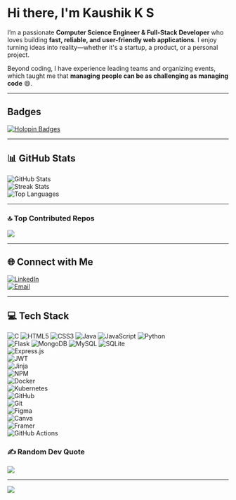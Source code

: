 #  Hi there, I'm Kaushik K S 

I’m a passionate **Computer Science Engineer & Full-Stack Developer** who loves building **fast, reliable, and user-friendly web applications**. I enjoy turning ideas into reality—whether it's a startup, a product, or a personal project.

Beyond coding, I have experience leading teams and organizing events, which taught me that **managing people can be as challenging as managing code** 😄.  

---
## Badges

[![Holopin Badges](https://holopin.me/kaushikkanduri)](https://holopin.io/@kaushikkanduri)

---

## 📊 GitHub Stats

![GitHub Stats](https://github-readme-stats.vercel.app/api?username=codewkaushik404&theme=gruvbox_light&hide_border=false&include_all_commits=false&count_private=false)  
![Streak Stats](https://nirzak-streak-stats.vercel.app/?user=codewkaushik404&theme=gruvbox_light&hide_border=false)  
![Top Languages](https://github-readme-stats.vercel.app/api/top-langs/?username=codewkaushik404&theme=gruvbox_light&hide_border=false&include_all_commits=false&count_private=false&layout=compact)  

---

### 🔝 Top Contributed Repos
![](https://github-contributor-stats.vercel.app/api?username=codewkaushik404&limit=5&theme=dark&combine_all_yearly_contributions=true)

---
## 🌐 Connect with Me

[![LinkedIn](https://img.shields.io/badge/LinkedIn-%230077B5.svg?logo=linkedin&logoColor=white&style=plastic)](https://linkedin.com/in/kaushikkanduri)  
[![Email](https://img.shields.io/badge/Email-D14836?logo=gmail&logoColor=white)](mailto:kaushikkanduri883@gmail.com)

---

## 💻 Tech Stack

![C](https://img.shields.io/badge/C-%2300599C.svg?style=for-the-badge&logo=c&logoColor=white) 
![HTML5](https://img.shields.io/badge/HTML5-%23E34F26.svg?style=for-the-badge&logo=html5&logoColor=white) 
![CSS3](https://img.shields.io/badge/CSS3-%231572B6.svg?style=for-the-badge&logo=css3&logoColor=white) 
![Java](https://img.shields.io/badge/Java-%23ED8B00.svg?style=for-the-badge&logo=openjdk&logoColor=white) 
![JavaScript](https://img.shields.io/badge/JavaScript-%23323330.svg?style=for-the-badge&logo=javascript&logoColor=%23F7DF1E) 
![Python](https://img.shields.io/badge/Python-3670A0?style=for-the-badge&logo=python&logoColor=ffdd54)  
![Flask](https://img.shields.io/badge/Flask-%23000.svg?style=for-the-badge&logo=flask&logoColor=white) 
![MongoDB](https://img.shields.io/badge/MongoDB-%234ea94b.svg?style=for-the-badge&logo=mongodb&logoColor=white) 
![MySQL](https://img.shields.io/badge/MySQL-4479A1.svg?style=for-the-badge&logo=mysql&logoColor=white) 
![SQLite](https://img.shields.io/badge/SQLite-%2307405e.svg?style=for-the-badge&logo=sqlite&logoColor=white)  
![Express.js](https://img.shields.io/badge/Express.js-%23404d59.svg?style=for-the-badge&logo=express&logoColor=%2361DAFB)  
![JWT](https://img.shields.io/badge/JWT-black?style=for-the-badge&logo=JSON%20web%20tokens)  
![Jinja](https://img.shields.io/badge/Jinja-white.svg?style=for-the-badge&logo=jinja&logoColor=black)  
![NPM](https://img.shields.io/badge/NPM-%23CB3837.svg?style=for-the-badge&logo=npm&logoColor=white)  
![Docker](https://img.shields.io/badge/Docker-%230db7ed.svg?style=for-the-badge&logo=docker&logoColor=white)  
![Kubernetes](https://img.shields.io/badge/Kubernetes-%23326ce5.svg?style=for-the-badge&logo=kubernetes&logoColor=white)  
![GitHub](https://img.shields.io/badge/GitHub-%23121011.svg?style=for-the-badge&logo=github&logoColor=white)  
![Git](https://img.shields.io/badge/Git-%23F05033.svg?style=for-the-badge&logo=git&logoColor=white)  
![Figma](https://img.shields.io/badge/Figma-%23F24E1E.svg?style=for-the-badge&logo=figma&logoColor=white)  
![Canva](https://img.shields.io/badge/Canva-%2300C4CC.svg?style=for-the-badge&logo=Canva&logoColor=white)  
![Framer](https://img.shields.io/badge/Framer-black?style=for-the-badge&logo=framer&logoColor=blue)  
![GitHub Actions](https://img.shields.io/badge/GitHub_Actions-%232671E5.svg?style=for-the-badge&logo=githubactions&logoColor=white)  

### ✍️ Random Dev Quote
![](https://quotes-github-readme.vercel.app/api?type=horizontal&theme=dark)

---

[![](https://visitcount.itsvg.in/api?id=codewkaushik404&icon=7&color=9)](https://visitcount.itsvg.in)


